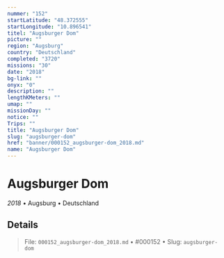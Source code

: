 ```yaml
---
nummer: "152"
startLatitude: "48.372555"
startLongitude: "10.896541"
titel: "Augsburger Dom"
picture: ""
region: "Augsburg"
country: "Deutschland"
completed: "3720"
missions: "30"
date: "2018"
bg-link: ""
onyx: "0"
description: ""
lengthKMeters: ""
umap: ""
missionDay: ""
notice: ""
Trips: ""
title: "Augsburger Dom"
slug: "augsburger-dom"
href: "banner/000152_augsburger-dom_2018.md"
name: "Augsburger Dom"
---
```

# Augsburger Dom

*2018* • Augsburg • Deutschland





## Details










> File: `000152_augsburger-dom_2018.md` • #000152 • Slug: `augsburger-dom`
